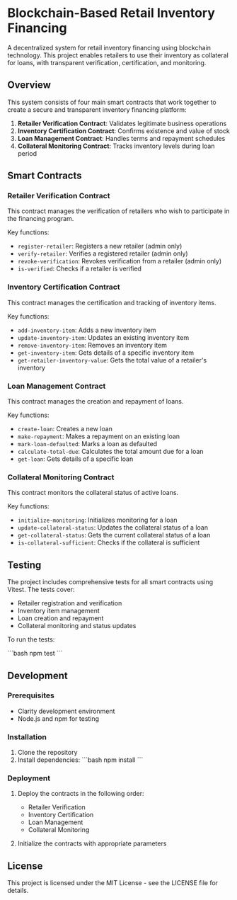 # Blockchain-Based Retail Inventory Financing

A decentralized system for retail inventory financing using blockchain technology. This project enables retailers to use their inventory as collateral for loans, with transparent verification, certification, and monitoring.

## Overview

This system consists of four main smart contracts that work together to create a secure and transparent inventory financing platform:

1. **Retailer Verification Contract**: Validates legitimate business operations
2. **Inventory Certification Contract**: Confirms existence and value of stock
3. **Loan Management Contract**: Handles terms and repayment schedules
4. **Collateral Monitoring Contract**: Tracks inventory levels during loan period

## Smart Contracts

### Retailer Verification Contract

This contract manages the verification of retailers who wish to participate in the financing program.

Key functions:
- `register-retailer`: Registers a new retailer (admin only)
- `verify-retailer`: Verifies a registered retailer (admin only)
- `revoke-verification`: Revokes verification from a retailer (admin only)
- `is-verified`: Checks if a retailer is verified

### Inventory Certification Contract

This contract manages the certification and tracking of inventory items.

Key functions:
- `add-inventory-item`: Adds a new inventory item
- `update-inventory-item`: Updates an existing inventory item
- `remove-inventory-item`: Removes an inventory item
- `get-inventory-item`: Gets details of a specific inventory item
- `get-retailer-inventory-value`: Gets the total value of a retailer's inventory

### Loan Management Contract

This contract manages the creation and repayment of loans.

Key functions:
- `create-loan`: Creates a new loan
- `make-repayment`: Makes a repayment on an existing loan
- `mark-loan-defaulted`: Marks a loan as defaulted
- `calculate-total-due`: Calculates the total amount due for a loan
- `get-loan`: Gets details of a specific loan

### Collateral Monitoring Contract

This contract monitors the collateral status of active loans.

Key functions:
- `initialize-monitoring`: Initializes monitoring for a loan
- `update-collateral-status`: Updates the collateral status of a loan
- `get-collateral-status`: Gets the current collateral status of a loan
- `is-collateral-sufficient`: Checks if the collateral is sufficient

## Testing

The project includes comprehensive tests for all smart contracts using Vitest. The tests cover:

- Retailer registration and verification
- Inventory item management
- Loan creation and repayment
- Collateral monitoring and status updates

To run the tests:

\`\`\`bash
npm test
\`\`\`

## Development

### Prerequisites

- Clarity development environment
- Node.js and npm for testing

### Installation

1. Clone the repository
2. Install dependencies:
   \`\`\`bash
   npm install
   \`\`\`

### Deployment

1. Deploy the contracts in the following order:
    - Retailer Verification
    - Inventory Certification
    - Loan Management
    - Collateral Monitoring

2. Initialize the contracts with appropriate parameters

## License

This project is licensed under the MIT License - see the LICENSE file for details.
